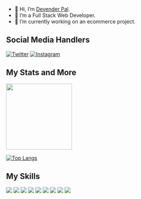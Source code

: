 - 👋 Hi, I’m [Devender Pal](https://www.github.com/devender15).
- 👀 I’m a Full Stack Web Developer.
- 🌱 I’m currently working on an ecommerce project.

## Social Media Handlers
[![Twitter][1.2]][1]   [![Instagram][3.2]][3]

<!--icons-->
[1.2]: https://img.icons8.com/color/48/000000/twitter--v1.png ( visit my twitter )
[3.2]: https://img.icons8.com/fluency/50/000000/instagram-new.png (Visit my instagram)

<!--links-->
[1]: https://twitter.com/0x15_dev
[3]: https://www.instagram.com/i.am.dev_/

## My Stats and More
<img height="180em" src="https://github-readme-stats.vercel.app/api?username=devender15&show_icons=true&hide_border=true&&count_private=true&include_all_commits=true&theme=radical&hide=issues&icon_color=AC03FA&border_color=FA0368" />

[![Top Langs](https://github-readme-stats.vercel.app/api/top-langs/?username=devender15&layout=compact&theme=jolly&border_color=FA0368&title_color=0397FA)](https://github.com/devender15/github-readme-stats)

## My Skills
![](https://img.shields.io/badge/OS-Linux-informational?style=flat&logo=Linux&logoColor=white&color=FA0303)
![](https://img.shields.io/badge/Editor-VSCode-informational?style=flat&logo=texteditor&logoColor=white&color=0384FA)
![](https://img.shields.io/badge/Code-Python-informational?style=flat&logo=Python&logoColor=white&color=03FA6A)
![](https://img.shields.io/badge/Code-JavaScript-informational?style=flat&logo=JavaScript&logoColor=white&color=D2FA03)
![](https://img.shields.io/badge/Frontend-React-informational?style=flat&logo=React&logoColor=white&color=D2FA03)
![](https://img.shields.io/badge/Backend-Django-informational?style=flat&logo=Django&logoColor=white&color=03FA6A)
![](https://img.shields.io/badge/BugBounty-Burp-informational?style=flat&logo=Hacking&logoColor=white&color=D2FA03)
![](https://img.shields.io/badge/Database-Mysql-informational?style=flat&logo=Mysql&logoColor=white&color=7F03FA)
![](https://img.shields.io/badge/Shell-Bash-informational?style=flat&logo=Terminal&logoColor=white&color=110702)

<!---
devender15/devender15 is a ✨ special ✨ repository because its `README.md` (this file) appears on your GitHub profile.
You can click the Preview link to take a look at your changes.
--->
